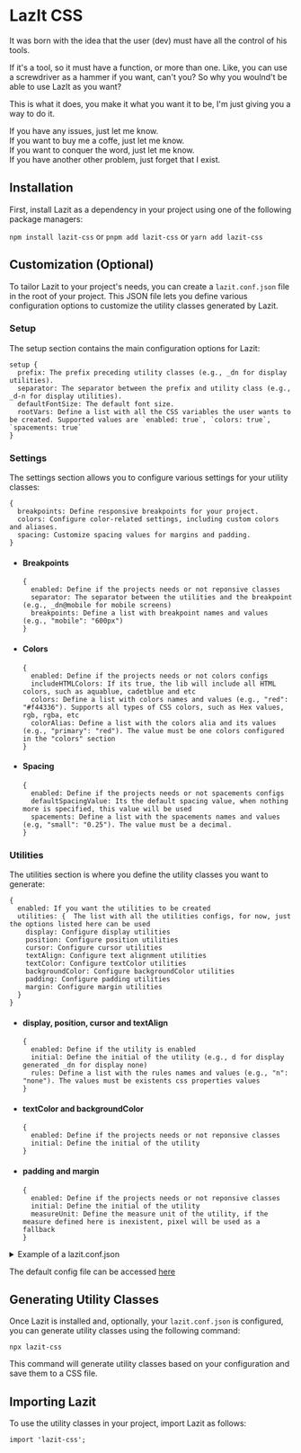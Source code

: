 # LazIt CSS

It was born with the idea that the user (dev) must have all the control of his tools.

If it's a tool, so it must have a function, or more than one. Like, you can use a screwdriver as a hammer if you want, can't you? So why you woulnd't be able to use LazIt as you want?

This is what it does, you make it what you want it to be, I'm just giving you a way to do it.

If you have any issues, just let me know.  
If you want to buy me a coffe, just let me know.  
If you want to conquer the word, just let me know.  
If you have another other problem, just forget that I exist.

## Installation

First, install Lazit as a dependency in your project using one of the following package managers:

`npm install lazit-css` or `pnpm add lazit-css` or `yarn add lazit-css`

## Customization (Optional)

To tailor Lazit to your project's needs, you can create a `lazit.conf.json` file in the root of your project. This JSON file lets you define various configuration options to customize the utility classes generated by Lazit.

### Setup

The setup section contains the main configuration options for Lazit:

    setup {
      prefix: The prefix preceding utility classes (e.g., _dn for display utilities).
      separator: The separator between the prefix and utility class (e.g., _d-n for display utilities).
      defaultFontSize: The default font size.
      rootVars: Define a list with all the CSS variables the user wants to be created. Supported values are `enabled: true`, `colors: true`, `spacements: true`
    }

### Settings

The settings section allows you to configure various settings for your utility classes:

    {
      breakpoints: Define responsive breakpoints for your project.
      colors: Configure color-related settings, including custom colors and aliases.
      spacing: Customize spacing values for margins and padding.
    }

- #### Breakpoints

  ```
  {
    enabled: Define if the projects needs or not reponsive classes
    separator: The separator between the utilities and the breakpoint (e.g., _dn@mobile for mobile screens)
    breakpoints: Define a list with breakpoint names and values (e.g., "mobile": "600px")
  }
  ```

- #### Colors

  ```
  {
    enabled: Define if the projects needs or not colors configs
    includeHTMLColors: If its true, the lib will include all HTML colors, such as aquablue, cadetblue and etc
    colors: Define a list with colors names and values (e.g., "red": "#f44336"). Supports all types of CSS colors, such as Hex values, rgb, rgba, etc
    colorAlias: Define a list with the colors alia and its values (e.g., "primary": "red"). The value must be one colors configured in the "colors" section
  }
  ```

- #### Spacing

  ```
  {
    enabled: Define if the projects needs or not spacements configs
    defaultSpacingValue: Its the default spacing value, when nothing more is specified, this value will be used
    spacements: Define a list with the spacements names and values (e.g, "small": "0.25"). The value must be a decimal.
  }
  ```

### Utilities

The utilities section is where you define the utility classes you want to generate:

    {
      enabled: If you want the utilities to be created
      utilities: {  The list with all the utilities configs, for now, just the options listed here can be used
        display: Configure display utilities
        position: Configure position utilities
        cursor: Configure cursor utilities
        textAlign: Configure text alignment utilities
        textColor: Configure textColor utilities
        backgroundColor: Configure backgroundColor utilities
        padding: Configure padding utilities
        margin: Configure margin utilities
      }
    }

- #### display, position, cursor and textAlign

  ```
  {
    enabled: Define if the utility is enabled
    initial: Define the initial of the utility (e.g., d for display generated _dn for display none)
    rules: Define a list with the rules names and values (e.g., "n": "none"). The values must be existents css properties values
  }
  ```

- #### textColor and backgroundColor

  ```
  {
    enabled: Define if the projects needs or not reponsive classes
    initial: Define the initial of the utility
  }
  ```

- #### padding and margin

  ```
  {
    enabled: Define if the projects needs or not reponsive classes
    initial: Define the initial of the utility
    measureUnit: Define the measure unit of the utility, if the measure defined here is inexistent, pixel will be used as a fallback
  }
  ```

<details>
  <summary>Example of a lazit.conf.json</summary>

```
{
  "setup": {
    "prefix": "",
    "separator": "-",
    "defaultFontSize": "16px",
    "rootVars": {
      "enabled": true,
      "colors": true,
      "spacements": true
    }
  },
  "settings": {
    "breakpoints": {
      "enabled": true,
      "breakpoints": {
        "mobile": "600px"
      },
      "separator": "@"
    },
    "colors": {
      "enabled": true,
      "includeHTMLColors": true,
      "colors": {
        "red": "#f00",
        "blue": "#00f"
      },
      "colorAlias": {
        "primary": "red"
      }
    },
    "spacing": {
      "enabled": true,
      "defaultSpacingValue": "8px",
      "spacements": {
        "small": "0.25"
      }
    }
  },
  "utilities": {
    "enabled": true,
    "utilities": {
      "display": {
        "enabled": true,
        "initial": "",
        "rules": {
          "n": "none"
        }
      },
      "position": {
        "enabled": true,
        "initial": "",
        "rules": {
          "r": "relative"
        }
      },
      "cursor": {
        "enabled": true,
        "initial": "",
        "rules": {
          "p": "pointer"
        }
      },
      "textColor": {
        "enabled": true,
        "initial": "c",
      },
      "backgroundColor": {
        "enabled": true,
        "initial": "bg",
      },
      "padding": {
        "enabled": true,
        "initial": "p",
        "measureUnit": "px"
      },
      "margin": {
        "enabled": true,
        "initial": "m",
        "measureUnit": "px"
      }
    }
  }
}
```
</details>

The default config file can be accessed [here](https://github.com/ToMattBan/Lazit_CSS/blob/main/build/lazit_default.conf.json)

## Generating Utility Classes

Once Lazit is installed and, optionally, your `lazit.conf.json` is configured, you can generate utility classes using the following command:

`npx lazit-css`

This command will generate utility classes based on your configuration and save them to a CSS file.

## Importing Lazit

To use the utility classes in your project, import Lazit as follows:

`import 'lazit-css';`

